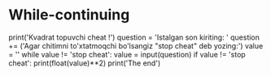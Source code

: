 # While-continuing
print('Kvadrat topuvchi cheat !')
question = 'Istalgan son kiriting: '
question  += ('Agar chitimni to\'xtatmoqchi bo\'lsangiz "stop cheat" deb yozing:')
value = ''
while value != 'stop cheat':
    value = input(question)
    if value != 'stop cheat':
        print(float(value)**2)
print('The end')
